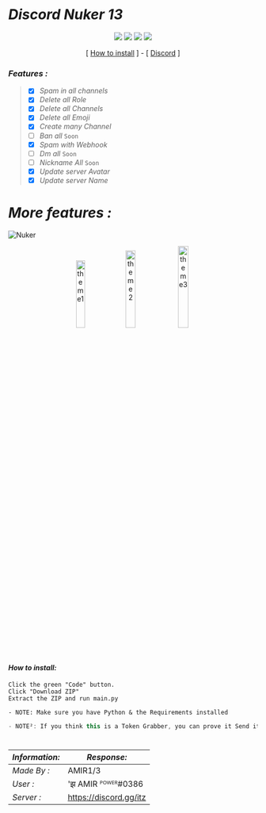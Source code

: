 # *Discord Nuker 13*


<p align="center">
 <img src="https://img.shields.io/github/languages/top/Rdimo/Hazard-Nuker?style=flat-square" </a>
 <img src="https://img.shields.io/github/last-commit/AMIR-H-P/Discord-Nuker?color=blue&style=flat-square" </a>
 <img src="https://img.shields.io/github/stars/AMIR-H-P/Discord-Nuker?color=blue&label=Stars&style=flat-square" </a>
 <img src="https://img.shields.io/github/forks/AMIR-H-P/Discord-Nuker?color=blue&label=Forks&style=flat-square" </a>
</p>

<p align="center">
[ <a href="https://github.com/AMIR-H-P/Discord-Nuker/#how-to-install">How to install</a> ] - [
<a href="https://discord.gg/iranian">Discord</a> ]
</p>

### *Features :*
> - [x] *Spam in all channels*
> - [x] *Delete all Role*
> - [x] *Delete all Channels*
> - [x] *Delete all Emoji*
> - [x] *Create many Channel*
> - [ ] *Ban all* `Soon`
> - [x] *Spam with Webhook*
> - [ ] *Dm all* `Soon`
> - [ ] *Nickname All* `Soon`
> - [x] *Update server Avatar*
> - [x] *Update server Name*
# *More features :*
![Nuker](https://cdn.discordapp.com/attachments/939059101495861338/967378880442794014/SharedScreenshot.jpg?size=4096)

<p align="center">
 <img alt="theme1" src="https://cdn.discordapp.com/attachments/939059101495861338/967387759838920724/123SharedScreenshot.jpg?size=4096" width="18.7%">
 <img alt="theme2" src="https://cdn.discordapp.com/attachments/939059101495861338/967387759549480960/121SharedScreenshot.jpg?size=4096" width="20%">
 <img alt="theme3" src="https://cdn.discordapp.com/attachments/939059101495861338/967387759297826926/333SharedScreenshot.jpg?size=4096" width="20.6%">
</p>

#

#### *How to install:*
```
Click the green "Code" button.
Click "Download ZIP"
Extract the ZIP and run main.py
```
```red
- NOTE: Make sure you have Python & the Requirements installed
```
```js
- NOTE²: If you think this is a Token Grabber, you can prove it Send it to me in Discord with the document you have!
```
#
|*Information:* | *Response:* |
|--------------|------------ |
| *Made By :*   |        AMIR1/3     |
| *User :*      |'झ AMIR ᴾᴼᵂᴱᴿ#0386 |
| *Server :*   | https://discord.gg/itz |







